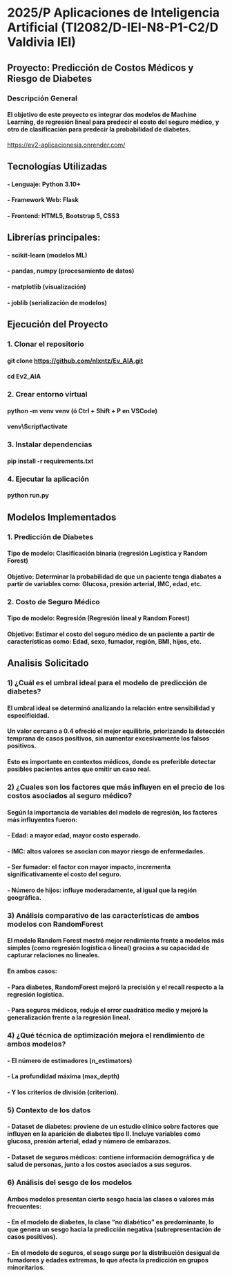 # 2025/P Aplicaciones de Inteligencia Artificial (TI2082/D-IEI-N8-P1-C2/D Valdivia IEI)

## Proyecto: Predicción de Costos Médicos y Riesgo de Diabetes
### Descripción General
#### El objetivo de este proyecto es integrar dos modelos de Machine Learning, de regresión lineal para predecir el costo del seguro médico, y otro de clasificación para predecir la probabilidad de diabetes.
https://ev2-aplicacionesia.onrender.com/

## Tecnologías Utilizadas
####  - Lenguaje: Python 3.10+
####  - Framework Web: Flask
####  - Frontend: HTML5, Bootstrap 5, CSS3
## Librerías principales:
####  - scikit-learn (modelos ML)
####  - pandas, numpy (procesamiento de datos)
####  - matplotlib (visualización)
####  - joblib (serialización de modelos)

## Ejecución del Proyecto
### 1. Clonar el repositorio
#### git clone https://github.com/nlxntz/Ev_AIA.git
#### cd Ev2_AIA

### 2. Crear entorno virtual
#### python -m venv venv (ó  Ctrl + Shift + P en VSCode)
#### venv\Script\activate

### 3. Instalar dependencias
#### pip install -r requirements.txt

### 4. Ejecutar la aplicación
#### python run.py

## Modelos Implementados
### 1. Predicción de Diabetes
#### Tipo de modelo: Clasificación binaria (regresión Logística y Random Forest)
#### Objetivo: Determinar la probabilidad de que un paciente tenga diabates a partir de variables como: Glucosa, presión arterial, IMC, edad, etc.

### 2. Costo de Seguro Médico
#### Tipo de modelo: Regresión (Regresión lineal y Random Forest)
#### Objetivo: Estimar el costo del seguro médico de un paciente a partir de características como: Edad, sexo, fumador, región, BMI, hijos, etc.

## Analisis Solicitado
### 1) ¿Cuál es el umbral ideal para el modelo de predicción de diabetes?
#### El umbral ideal se determinó analizando la relación entre sensibilidad y especificidad.
#### Un valor cercano a 0.4 ofreció el mejor equilibrio, priorizando la detección temprana de casos positivos, sin aumentar excesivamente los falsos positivos.
#### Esto es importante en contextos médicos, donde es preferible detectar posibles pacientes antes que omitir un caso real.
### 2) ¿Cuales son los factores que más influyen en el precio de los costos asociados al seguro médico?
#### Según la importancia de variables del modelo de regresión, los factores más influyentes fueron:
#### - Edad: a mayor edad, mayor costo esperado.
#### - IMC: altos valores se asocian con mayor riesgo de enfermedades.
#### - Ser fumador: el factor con mayor impacto, incrementa significativamente el costo del seguro.
#### - Número de hijos: influye moderadamente, al igual que la región geográfica.
### 3) Análisis comparativo de las características de ambos modelos con RandomForest
#### El modelo Random Forest mostró mejor rendimiento frente a modelos más simples (como regresión logística o lineal) gracias a su capacidad de capturar relaciones no lineales.
#### En ambos casos:
#### - Para diabetes, RandomForest mejoró la precisión y el recall respecto a la regresión logística.
#### - Para seguros médicos, redujo el error cuadrático medio y mejoró la generalización frente a la regresión lineal.
### 4) ¿Qué técnica de optimización mejora el rendimiento de ambos modelos?
#### - El número de estimadores (n_estimators)
#### - La profundidad máxima (max_depth)
#### - Y los criterios de división (criterion).
### 5) Contexto de los datos
#### - Dataset de diabetes: proviene de un estudio clínico sobre factores que influyen en la aparición de diabetes tipo II. Incluye variables como glucosa, presión arterial, edad y número de embarazos.
#### - Dataset de seguros médicos: contiene información demográfica y de salud de personas, junto a los costos asociados a sus seguros.
### 6) Análisis del sesgo de los modelos
#### Ambos modelos presentan cierto sesgo hacia las clases o valores más frecuentes:
#### - En el modelo de diabetes, la clase “no diabético” es predominante, lo que genera un sesgo hacia la predicción negativa (subrepresentación de casos positivos).
#### - En el modelo de seguros, el sesgo surge por la distribución desigual de fumadores y edades extremas, lo que afecta la predicción en grupos minoritarios.
